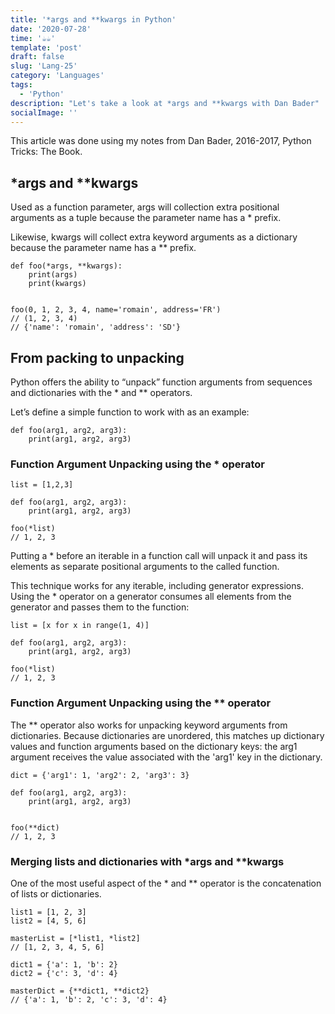 ```yaml
---
title: '*args and **kwargs in Python'
date: '2020-07-28'
time: '☕️☕️'
template: 'post'
draft: false
slug: 'Lang-25'
category: 'Languages'
tags:
  - 'Python'
description: "Let's take a look at *args and **kwargs with Dan Bader"
socialImage: ''
---
```


This article was done using my notes from Dan Bader, 2016-2017, Python Tricks: The Book.

## \*args and \*\*kwargs

Used as a function parameter, args will collection extra positional arguments as a tuple because the parameter name has a \* prefix.

Likewise, kwargs will collect extra keyword arguments as a dictionary because the parameter name has a \*\* prefix.

```
def foo(*args, **kwargs):
    print(args)
    print(kwargs)


foo(0, 1, 2, 3, 4, name='romain', address='FR')
// (1, 2, 3, 4)
// {'name': 'romain', 'address': 'SD'}

```

## From packing to unpacking

Python offers the ability to “unpack” function arguments from sequences and dictionaries with the \* and \*\* operators.

Let’s define a simple function to work with as an example:

```
def foo(arg1, arg2, arg3):
    print(arg1, arg2, arg3)

```

### Function Argument Unpacking using the \* operator

```
list = [1,2,3]

def foo(arg1, arg2, arg3):
    print(arg1, arg2, arg3)

foo(*list)
// 1, 2, 3
```

Putting a \* before an iterable in a function call will unpack it and pass
its elements as separate positional arguments to the called function.

This technique works for any iterable, including generator expressions.
Using the \* operator on a generator consumes all elements from the generator and passes them to the function:

```
list = [x for x in range(1, 4)]

def foo(arg1, arg2, arg3):
    print(arg1, arg2, arg3)

foo(*list)
// 1, 2, 3
```

### Function Argument Unpacking using the \*\* operator

The \*\* operator also works for unpacking keyword arguments from dictionaries.
Because dictionaries are unordered, this matches up dictionary values and function arguments based on the dictionary keys: the arg1 argument
receives the value associated with the 'arg1' key in the dictionary.

```
dict = {'arg1': 1, 'arg2': 2, 'arg3': 3}

def foo(arg1, arg2, arg3):
    print(arg1, arg2, arg3)


foo(**dict)
// 1, 2, 3
```

### Merging lists and dictionaries with *args and **kwargs

One of the most useful aspect of the * and ** operator is the concatenation of lists or dictionaries. 

```
list1 = [1, 2, 3]
list2 = [4, 5, 6]

masterList = [*list1, *list2]
// [1, 2, 3, 4, 5, 6]
```

```
dict1 = {'a': 1, 'b': 2}
dict2 = {'c': 3, 'd': 4}

masterDict = {**dict1, **dict2} 
// {'a': 1, 'b': 2, 'c': 3, 'd': 4}
```